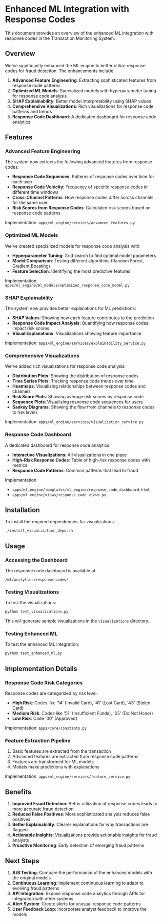 # Enhanced ML Integration with Response Codes

This document provides an overview of the enhanced ML integration with response codes in the Transaction Monitoring System.

## Overview

We've significantly enhanced the ML engine to better utilize response codes for fraud detection. The enhancements include:

1. **Advanced Feature Engineering**: Extracting sophisticated features from response code patterns
2. **Optimized ML Models**: Specialized models with hyperparameter tuning for response code analysis
3. **SHAP Explainability**: Better model interpretability using SHAP values
4. **Comprehensive Visualizations**: Rich visualizations for response code patterns and trends
5. **Response Code Dashboard**: A dedicated dashboard for response code analytics

## Features

### Advanced Feature Engineering

The system now extracts the following advanced features from response codes:

- **Response Code Sequences**: Patterns of response codes over time for each user
- **Response Code Velocity**: Frequency of specific response codes in different time windows
- **Cross-Channel Patterns**: How response codes differ across channels for the same user
- **Risk Scores from Response Codes**: Calculated risk scores based on response code patterns

Implementation: `apps/ml_engine/services/advanced_features.py`

### Optimized ML Models

We've created specialized models for response code analysis with:

- **Hyperparameter Tuning**: Grid search to find optimal model parameters
- **Model Comparison**: Testing different algorithms (Random Forest, Gradient Boosting)
- **Feature Selection**: Identifying the most predictive features

Implementation: `apps/ml_engine/ml_models/optimized_response_code_model.py`

### SHAP Explainability

The system now provides better explanations for ML predictions:

- **SHAP Values**: Showing how each feature contributes to the prediction
- **Response Code Impact Analysis**: Quantifying how response codes impact risk scores
- **Visual Explanations**: Visualizations showing feature importance

Implementation: `apps/ml_engine/services/explainability_service.py`

### Comprehensive Visualizations

We've added rich visualizations for response code analysis:

- **Distribution Plots**: Showing the distribution of response codes
- **Time Series Plots**: Tracking response code trends over time
- **Heatmaps**: Visualizing relationships between response codes and channels
- **Risk Score Plots**: Showing average risk scores by response code
- **Sequence Plots**: Visualizing response code sequences for users
- **Sankey Diagrams**: Showing the flow from channels to response codes to risk levels

Implementation: `apps/ml_engine/services/visualization_service.py`

### Response Code Dashboard

A dedicated dashboard for response code analytics:

- **Interactive Visualizations**: All visualizations in one place
- **High-Risk Response Codes**: Table of high-risk response codes with metrics
- **Response Code Patterns**: Common patterns that lead to fraud

Implementation: 
- `apps/ml_engine/templates/ml_engine/response_code_dashboard.html`
- `apps/ml_engine/views/response_code_views.py`

## Installation

To install the required dependencies for visualizations:

```bash
./install_visualization_deps.sh
```

## Usage

### Accessing the Dashboard

The response code dashboard is available at:

```
/ml/analytics/response-codes/
```

### Testing Visualizations

To test the visualizations:

```bash
python test_visualizations.py
```

This will generate sample visualizations in the `visualizations` directory.

### Testing Enhanced ML

To test the enhanced ML integration:

```bash
python test_enhanced_ml.py
```

## Implementation Details

### Response Code Risk Categories

Response codes are categorized by risk level:

- **High Risk**: Codes like '14' (Invalid Card), '41' (Lost Card), '43' (Stolen Card)
- **Medium Risk**: Codes like '51' (Insufficient Funds), '05' (Do Not Honor)
- **Low Risk**: Code '00' (Approved)

Implementation: `apps/core/constants.py`

### Feature Extraction Pipeline

1. Basic features are extracted from the transaction
2. Advanced features are extracted from response code patterns
3. Features are transformed for ML models
4. Models make predictions with explanations

Implementation: `apps/ml_engine/services/feature_service.py`

## Benefits

1. **Improved Fraud Detection**: Better utilization of response codes leads to more accurate fraud detection
2. **Reduced False Positives**: More sophisticated analysis reduces false positives
3. **Better Explainability**: Clearer explanations for why transactions are flagged
4. **Actionable Insights**: Visualizations provide actionable insights for fraud analysts
5. **Proactive Monitoring**: Early detection of emerging fraud patterns

## Next Steps

1. **A/B Testing**: Compare the performance of the enhanced models with the original models
2. **Continuous Learning**: Implement continuous learning to adapt to evolving fraud patterns
3. **API Integration**: Expose response code analytics through APIs for integration with other systems
4. **Alert System**: Create alerts for unusual response code patterns
5. **User Feedback Loop**: Incorporate analyst feedback to improve the models